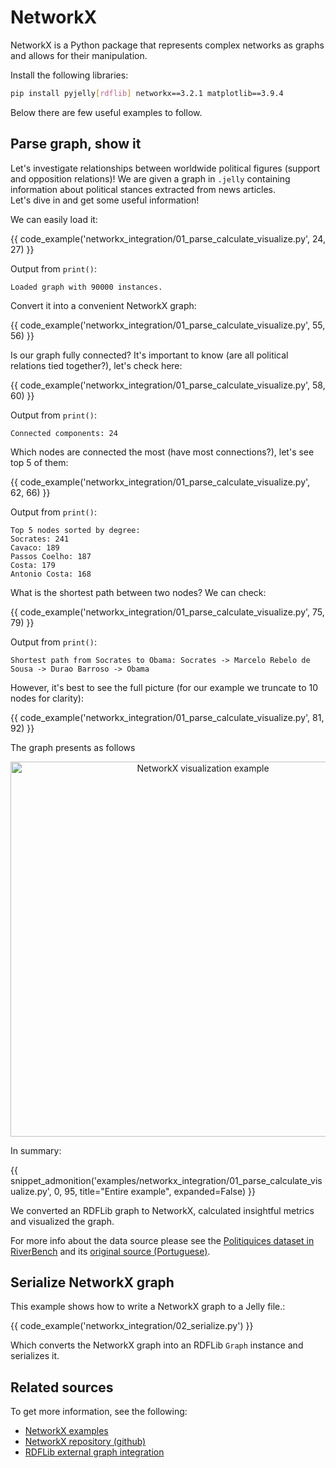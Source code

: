 # NetworkX

NetworkX is a Python package that represents complex networks as graphs and allows for their manipulation.

Install the following libraries:

```bash
pip install pyjelly[rdflib] networkx==3.2.1 matplotlib==3.9.4
```

Below there are few useful examples to follow.

## Parse graph, show it

Let's investigate relationships between worldwide political figures (support and opposition relations)!
We are given a graph in `.jelly` containing information about political stances extracted from news articles.  
Let's dive in and get some useful information!

We can easily load it:  

{{ code_example('networkx_integration/01_parse_calculate_visualize.py', 24, 27) }}

Output from `print()`:

```text
Loaded graph with 90000 instances.
```

Convert it into a convenient NetworkX graph:

{{ code_example('networkx_integration/01_parse_calculate_visualize.py', 55, 56) }}

Is our graph fully connected? It's important to know (are all political relations tied together?), let's check here:

{{ code_example('networkx_integration/01_parse_calculate_visualize.py', 58, 60) }}

Output from `print()`:

```text
Connected components: 24
```

Which nodes are connected the most (have most connections?), let's see top 5 of them:

{{ code_example('networkx_integration/01_parse_calculate_visualize.py', 62, 66) }}

Output from `print()`:

```text
Top 5 nodes sorted by degree:
Socrates: 241
Cavaco: 189
Passos Coelho: 187
Costa: 179
Antonio Costa: 168
```

What is the shortest path between two nodes? We can check:

{{ code_example('networkx_integration/01_parse_calculate_visualize.py', 75, 79) }}

Output from `print()`:

```text
Shortest path from Socrates to Obama: Socrates -> Marcelo Rebelo de Sousa -> Durao Barroso -> Obama
```

However, it's best to see the full picture (for our example we truncate to 10 nodes for clarity):

{{ code_example('networkx_integration/01_parse_calculate_visualize.py', 81, 92) }}

The graph presents as follows

<div style="text-align:center;">
  <img src="../assets/images/networkx_visualization_example.png" width="600" loading="lazy" alt="NetworkX visualization example" />
</div>


In summary:

{{ snippet_admonition('examples/networkx_integration/01_parse_calculate_visualize.py', 0, 95, title="Entire example", expanded=False) }}

We converted an RDFLib graph to NetworkX, calculated insightful metrics and visualized the graph.  

For more info about the data source please see the [Politiquices dataset in RiverBench](https://riverbench.github.io/v/2.1.0/datasets/politiquices/) and its [original source (Portuguese)](http://www.politiquices.pt/).

## Serialize NetworkX graph

This example shows how to write a NetworkX graph to a Jelly file.:

{{ code_example('networkx_integration/02_serialize.py') }}

Which converts the NetworkX graph into an RDFLib `Graph` instance and serializes it.

## Related sources

To get more information, see the following:

- [NetworkX examples](https://networkx.org/documentation/stable/auto_examples/index.html)
- [NetworkX repository (github)](https://github.com/networkx/networkx)
- [RDFLib external graph integration](https://rdflib.readthedocs.io/en/7.1.0/_modules/rdflib/extras/external_graph_libs.html)
